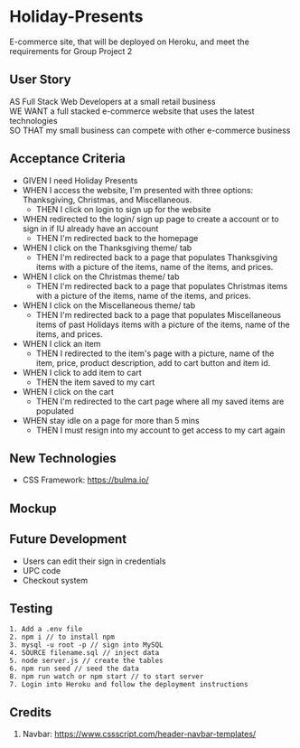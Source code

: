 # Holiday-Presents
E-commerce site, that will be deployed on Heroku, and meet the requirements for Group Project 2

## User Story
AS Full Stack Web Developers at a small retail business  
WE WANT a full stacked e-commerce website that uses the latest technologies  
SO THAT my small business can compete with other e-commerce business

## Acceptance Criteria

- GIVEN I need Holiday Presents
- WHEN I access the website, I'm presented with three options: Thanksgiving, Christmas, and Miscellaneous.
	- THEN I click on login to sign up for the website
- WHEN redirected to the login/ sign up page to create a account or to sign in if IU already have an account
	- THEN I'm redirected back to the homepage 
- WHEN I click on the Thanksgiving theme/ tab
	- THEN I'm redirected back to a page that populates Thanksgiving items with a picture of the items, name of the items, and prices.
- WHEN I click on the Christmas theme/ tab
	- THEN I'm redirected back to a page that populates Christmas items with a picture of the items, name of the items, and prices.
-  WHEN I click on the Miscellaneous theme/ tab 
	- THEN I'm redirected back to a page that populates Miscellaneous items of past Holidays items with a picture of the items, name of the items, and prices.
-  WHEN I click an item 
	- THEN I redirected to the item's page with a picture, name of the item, price, product description, add to cart button and item id.
-  WHEN I click to add item to cart
	- THEN the item saved to my cart
-  WHEN I click on the cart  
	- THEN I'm redirected to the cart page where all my saved items are populated
-   WHEN stay idle on a page for more than 5 mins
	- THEN I must resign into my account to get access to my cart again


## New Technologies 
- CSS Framework: https://bulma.io/

## Mockup


## Future Development
- Users can edit their sign in credentials 
- UPC code
- Checkout system

## Testing
```
1. Add a .env file 
2. npm i // to install npm
3. mysql -u root -p // sign into MySQL
4. SOURCE filename.sql // inject data 
5. node server.js // create the tables
6. npm run seed // seed the data
8. npm run watch or npm start // to start server
7. Login into Heroku and follow the deployment instructions 

``` 

## Credits
1. Navbar:  https://www.cssscript.com/header-navbar-templates/
